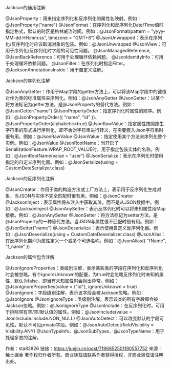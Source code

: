 Jackson的通用注解

@JsonProperty：用来指定序列化和反序列化的属性名映射。例如：@JsonProperty("name")
@JsonFormat：在序列化和反序列化Date/Time值时指定格式，默认的时区是格林威治时间。例如：@JsonFormat(pattern = "yyyy-MM-dd HH:mm:ss", timezone = "GMT+8")
@JsonUnwrapped：表示在序列化/反序列化时应该取消对象的包装。例如：@JsonUnwrapped
@JsonView：可用于序列化/反序列化时字段的可见性问题。
@JsonManagedReference, @JsonBackReference：可用于处理循环依赖问题。
@JsonIdentityInfo：可用于处理循环依赖问题。
@JsonFilter：在序列化时指定Filter。
@JacksonAnnotationsInside：用于自定义注解。

Jackson的序列化注解

@JsonAnyGetter：作用于Map字段的getter方法上，可以将该Map字段中的键值对作为类的标准属性来序列化。例如：@JsonAnyGetter
@JsonGetter：以某个将方法标记为getter方法，是@JsonProperty的替代方法。例如：@JsonGetter("name")
@JsonPropertyOrder：指定序列化时属性的顺序。例如：@JsonPropertyOrder({ "name", "id" })、@JsonPropertyOrder(alphabetic=true)
@JsonRawValue：指定属性按照原生字符串的形式进行序列化，即不会对字符串进行转义，在需要嵌入Json字符串时很有用。例如：@JsonRawValue
@JsonValue：指定使用某个方法来序列化整个实例。例如：@JsonValue
@JsonRootName：当开启了SerializationFeature.WRAP_ROOT_VALUE时，用于指定包装实体的名称。例如：@JsonRootName(value = "user")
@JsonSerialize：表示在序列化时使用指定的自定义序列化器。例如：@JsonSerialize(using = CustomDateSerializer.class)

Jackson的反序列化注解

@JsonCreator：作用于类的构造方法或工厂方法上，表示用于反序列化生成对象，当JSON与实体不完全匹配时很有用。例如：@JsonCreator
@JacksonInject：表示属性将从注入中获取其值，而不是从JSON数据中。例如：@JacksonInject
@JsonAnySetter：表示反序列化时可以将未知属性用Map接收。例如：@JsonAnySetter
@JsonSetter：将方法标记为setter方法，是@JsonProperty的一种替代方法。当JSON与属性值不匹配时很有用。例如：@JsonSetter("name")
@JsonDeserialize：表示使用自定义反序列化器。例如：@JsonDeserialize(using = CustomDateDeserializer.class)
@JsonAlias：在反序列化期间为属性定义一个或多个可选名称。例如：@JsonAlias({ "fName", "f_name" })

Jackson的属性包含注解

@JsonIgnoreProperties：类级别注解，表示某些类的字段在序列化和反序列化时会被忽略。有个ignoreUnknown的配置，为true时会忽略反序列化时未知的属性，默认为false，即当有未知属性时会抛出异常。例如：@JsonIgnoreProperties(value = {"id"}, ignoreUnknown = true)
@JsonIgnore：字段级别注解，表示该字段会被Jackson忽略。例如：@JsonIgnore
@JsonIgnoreType：类级别注解，表示该类的所有字段都会被Jackson忽略。例如：@JsonIgnoreType
@JsonInclude：在反序列化时，可用于排除带有空/空/默认值的属性。例如：@JsonInclude(value = JsonInclude.Include.NON_NULL)
@JsonAutoDetect：可以改变默认的字段可见性。默认不可见private字段。例如：@JsonAutoDetect(fieldVisibility = Visibility.ANY)
@JsonTypeInfo、@JsonSubTypes、@JsonTypeName：用于处理多态的注解。

作者：sta82826
链接：https://juejin.cn/post/7196852501190557752
来源：稀土掘金
著作权归作者所有。商业转载请联系作者获得授权，非商业转载请注明出处。
